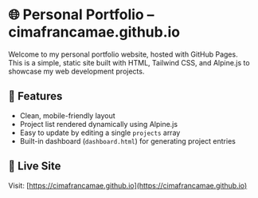 # 🌐 Personal Portfolio – cimafrancamae.github.io

Welcome to my personal portfolio website, hosted with GitHub Pages.  
This is a simple, static site built with HTML, Tailwind CSS, and Alpine.js to showcase my web development projects.

## 🧠 Features

- Clean, mobile-friendly layout
- Project list rendered dynamically using Alpine.js
- Easy to update by editing a single `projects` array
- Built-in dashboard (`dashboard.html`) for generating project entries

## 🔗 Live Site

Visit: [https://cimafrancamae.github.io](https://cimafrancamae.github.io)
